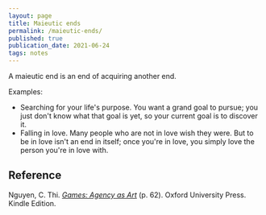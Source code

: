 ```yaml
---
layout: page
title: Maieutic ends
permalink: /maieutic-ends/
published: true
publication_date: 2021-06-24
tags: notes
---
```


A maieutic end is an end of acquiring another end.

Examples:

- Searching for your life's purpose. You want a grand goal to pursue; you just don't know what that goal is yet, so your current goal is to discover it.
- Falling in love. Many people who are not in love wish they were. But to be in love isn't an end in itself; once you're in love, you simply love the person you're in love with.

## Reference

Nguyen, C. Thi. <a id="nguyen-games" class="internal-link" href="/nguyen-games/">*Games: Agency as Art*</a> (p. 62). Oxford University Press. Kindle Edition.